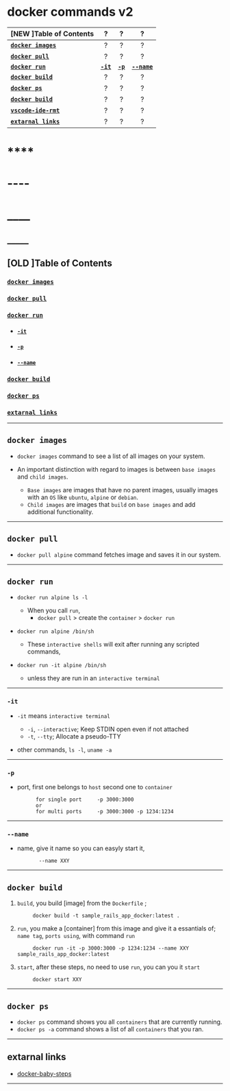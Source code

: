 # docker commands v2


| [NEW ]Table of Contents | ? | ? | ? |
| --- | :---: | :---: | :---: |
**[`docker images`](#docker-images-1)**<br> | ? | ? | ?
**[`docker pull`](#docker-pull-1)**<br> | ? | ? | ?
**[`docker run`](#docker-run-1)**<br> | **[`-it`](#-it-1)**<br> | **[`-p`](#-p-1)**<br> | **[`--name`](#--name-1)**<br>
**[`docker build`](#docker-build-1)**<br> | ? | ? | ?
**[`docker ps`](#docker-ps-1)**<br> | ? | ? | ?
**[`docker build`](#docker-build-1)**<br> | ? | ? | ?
**[`vscode-ide-rmt`](sample-settings-for-vscode-v2/rails-vscode-v2.md#Bonus)**<br> | ? | ? | ?
**[`extarnal links`](#extarnal-links-1)**<br> | ? | ? | ?


# ****

# ----

# ____

## _____

## [OLD ]Table of Contents

### **[`docker images`](#docker-images-1)**<br>

### **[`docker pull`](#docker-pull-1)**<br>

### **[`docker run`](#docker-run-1)**<br>

* #### **[`-it`](#-it-1)**<br>

* #### **[`-p`](#-p-1)**<br>

* #### **[`--name`](#--name-1)**<br>

### **[`docker build`](#docker-build-1)**<br>

### **[`docker ps`](#docker-ps-1)**<br>

### **[`extarnal links`](#extarnal-links-1)**<br>

----

## `docker images`

* `docker images` command to see a list of all images on your system.

* An important distinction with regard to images is between `base images` and `child images`.
    * `Base images` are images that have no parent images, usually images with an `OS` like `ubuntu`, `alpine` or `debian`.
    * `Child images` are images that `build` on `base images` and add additional functionality.

----

## `docker pull`

* `docker pull alpine` command fetches image and saves it in our system.

----

## `docker run`

* `docker run alpine ls -l`
  * When you call `run`,
    * `docker pull` > create the `container` > `docker run`

* `docker run alpine /bin/sh`
  * These `interactive shells` will exit after running any scripted commands,
* `docker run -it alpine /bin/sh`
  * unless they are run in an `interactive terminal`

----

### `-it`

* `-it` means `interactive terminal`
    * `-i`, `--interactive`; Keep STDIN open even if not attached
    * `-t`, `--tty`; Allocate a pseudo-TTY

* other commands, `ls -l`, `uname -a`

----

### `-p`

* port, first one belongs to `host` second  one to `container`

            for single port     -p 3000:3000 
            or
            for multi ports     -p 3000:3000 -p 1234:1234

----

### `--name`

* name, give it name so you can easyly start it,

             --name XXY

----

## `docker build`

1. `build`, you build [image] from the `Dockerfile` ;

            docker build -t sample_rails_app_docker:latest .

2. `run`, you make a [container] from this image and give it a essantials of; `name tag`, `ports using`, with command `run`

            docker run -it -p 3000:3000 -p 1234:1234 --name XXY sample_rails_app_docker:latest

3. `start`, after these steps, no need to use `run`, you can you it `start`

            docker start XXY

----

## `docker ps`

* `docker ps` command shows you all `containers` that are currently running.
* `docker ps -a` command shows a list of all `containers` that you ran.

----

## extarnal links

* [docker-baby-steps](https://github.com/docker/labs/blob/master/beginner/chapters/webapps.md)

----
